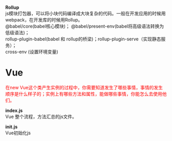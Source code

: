 **Rollup**  
js模块打包器，可以将小块代码编译成大块复杂的代码。一般在开发应用的时候用webpack，在开发库的时候用Rollup。  
@babel/core(babel核心模块)； @babel/present-env(babel将高级语法转换为低级语法)；  
rollup-plugin-babel(babel 和 rollup的桥梁)；rollup-plugin-serve（实现静态服务）；  
cross-env (设置环境变量)

Vue
=====
<font color='red'>在new Vue这个类产生实例的过程中，你需要知道发生了哪些事情，事情的发生顺序是什么样子的；实例上有哪些方法和属性，能做哪些事情，你能怎么去使用他们。</font>

**index.js**  
Vue 整个流程，方法汇总的js文件。

**init.js**  
Vue初始化js